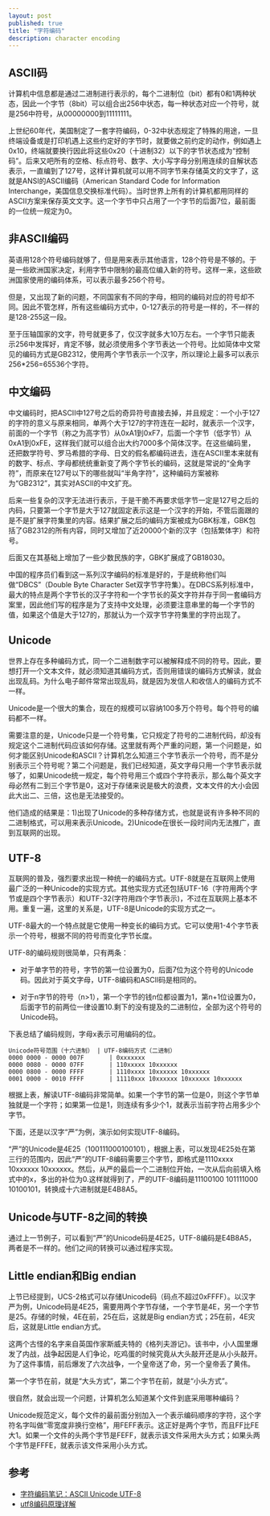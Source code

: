 ```yaml
---
layout: post
published: true
title: "字符编码"
description: character encoding
---
```

## ASCII码

计算机中信息都是通过二进制进行表示的，每个二进制位（bit）都有0和1两种状态，因此一个字节（8bit）可以组合出256中状态，每一种状态对应一个符号，就是256中符号，从00000000到11111111。

上世纪60年代，美国制定了一套字符编码，0-32中状态规定了特殊的用途，一旦终端设备或是打印机遇上这些约定好的字节时，就要做之前约定的动作，例如遇上0x10，终端就要换行因此将这些0x20（十进制32）以下的字节状态成为“控制码”。后来又吧所有的空格、标点符号、数字、大小写字母分别用连续的自解状态表示，一直编到了127号，这样计算机就可以用不同字节来存储英文的文字了，这就是ANSI的ASCII编码（American Standard Code for Information Interchange，美国信息交换标准代码）。当时世界上所有的计算机都用同样的ASCII方案来保存英文文字。这一个字节中只占用了一个字节的后面7位，最前面的一位统一规定为0。

## 非ASCII编码

英语用128个符号编码就够了，但是用来表示其他语言，128个符号是不够的。于是一些欧洲国家决定，利用字节中限制的最高位编入新的符号。这样一来，这些欧洲国家使用的编码体系，可以表示最多256个符号。

但是，又出现了新的问题，不同国家有不同的字母，相同的编码对应的符号却不同。因此不管怎样，所有这些编码方式中，0-127表示的符号是一样的，不一样的是128-255这一段。

至于压轴国家的文字，符号就更多了，仅汉字就多大10万左右。一个字节只能表示256中发挥好，肯定不够，就必须使用多个字节表达一个符号。比如简体中文常见的编码方式是GB2312，使用两个字节表示一个汉字，所以理论上最多可以表示256*256=65536个字符。

## 中文编码

中文编码时，把ASCII中127号之后的奇异符号直接去掉，并且规定：一个小于127的字符的意义与原来相同，单两个大于127的字符连在一起时，就表示一个汉字，前面的一个字节（称之为高字节）从0xA1到0xF7，后面一个字节（低字节）从0xA1到0xFE，这样我们就可以组合出大约7000多个简体汉字。在这些编码里，还把数学符号、罗马希腊的字母、日文的假名都编码进去，连在ASCII里本来就有的数字、标点、字母都统统重新变了两个字节长的编码，这就是常说的“全角字符”，而原来在127号以下的哪些就叫“半角字符”，这种编码方案被称为“GB2312”，其实对ASCII的中文扩充。

后来一些复杂的汉字无法进行表示，于是干脆不再要求低字节一定是127号之后的内码，只要第一个字节是大于127就固定表示这是一个汉字的开始，不管后面跟的是不是扩展字符集里的内容。结果扩展之后的编码方案被成为GBK标准，GBK包括了GB2312的所有内容，同时又增加了近20000个新的汉字（包括繁体字）和符号。

后面又在其基础上增加了一些少数民族的字，GBK扩展成了GB18030。

中国的程序员们看到这一系列汉字编码的标准是好的，于是统称他们叫做“DBCS”（Double Byte Character Set双字节字符集）。在DBCS系列标准中，最大的特点是两个字节长的汉子字符和一个字节长的英文字符并存于同一套编码方案里，因此他们写的程序是为了支持中文处理，必须要注意串里的每一个字节的值，如果这个值是大于127的，那就认为一个双字节字符集里的字符出现了。

## Unicode

世界上存在多种编码方式，同一个二进制数字可以被解释成不同的符号。因此，要想打开一个文本文件，就必须知道其编码方式，否则用错误的编码方式解读，就会出现乱码。为什么电子邮件常常出现乱码，就是因为发信人和收信人的编码方式不一样。

Unicode是一个很大的集合，现在的规模可以容纳100多万个符号。每个符号的编码都不一样。

需要注意的是，Unicode只是一个符号集，它只规定了符号的二进制代码，却没有规定这个二进制代码应该如何存储。这里就有两个严重的问题，第一个问题是，如何才能区别Unicode和ASCII？计算机怎么知道三个字节表示一个符号，而不是分别表示三个符号呢？第二个问题是，我们已经知道，英文字母只用一个字节表示就够了，如果Unicode统一规定，每个符号用三个或四个字符表示，那么每个英文字母必然有二到三个字节是0，这对于存储来说是极大的浪费，文本文件的大小会因此大出二、三倍，这也是无法接受的。

他们造成的结果是：1)出现了Unicode的多种存储方式，也就是说有许多种不同的二进制格式，可以用来表示Unicode。2)Unicode在很长一段时间内无法推广，直到互联网的出现。

## UTF-8

互联网的普及，强烈要求出现一种统一的编码方式。UTF-8就是在互联网上使用最广泛的一种Unicode的实现方式。其他实现方式还包括UTF-16（字符用两个字节或是四个字节表示）和UTF-32(字符用四个字节表示)，不过在互联网上基本不用。重复一遍，这里的关系是，UTF-8是Unicode的实现方式之一。

UTF-8最大的一个特点就是它使用一种变长的编码方式。它可以使用1-4个字节表示一个符号，根据不同的符号而变化字节长度。

UTF-8的编码规则很简单，只有两条：

- 对于单字节的符号，字节的第一位设置为0，后面7位为这个符号的Unicode码。因此对于英文字母，UTF-8编码和ASCII码是相同的。

- 对于n字节的符号（n>1），第一个字节的钱n位都设置为1，第n+1位设置为0，后面字节的前两位一律设置10.剩下的没有提及的二进制位，全部为这个符号的Unicode码。

下表总结了编码规则，字母x表示可用编码的位。

```
Unicode符号范围（十六进制） | UTF-8编码方式（二进制） 
0000 0000 - 0000 007F       | 0xxxxxxx
0000 0080 - 0000 07FF       | 110xxxxx 10xxxxxx
0000 0800 - 0000 FFFF       | 1110xxxx 10xxxxxx 10xxxxxx
0001 0000 - 0010 FFFF       | 11110xxx 10xxxxxx 10xxxxxx 10xxxxxx        
```

根据上表，解读UTF-8编码非常简单。如果一个字节的第一位是0，则这个字节单独就是一个字符；如果第一位是1，则连续有多少个1，就表示当前字符占用多少个字节。

下面，还是以汉字“严”为例，演示如何实现UTF-8编码。

“严”的Unicode是4E25（100111000100101），根据上表，可以发现4E25处在第三行的范围内，因此“严”的UTF-8编码需要三个字节，即格式是1110xxxx 10xxxxxx 10xxxxxx。然后，从严的最后一个二进制位开始，一次从后向前填入格式中的x，多出的补位为0.这样就得到了，严的UTF-8编码是11100100 101111000 10100101，转换成十六进制就是E4B8A5。

## Unicode与UTF-8之间的转换

通过上一节例子，可以看到“严”的Unicode码是4E25，UTF-8编码是E4B8A5，两者是不一样的。他们之间的转换可以通过程序实现。

## Little endian和Big endian

上节已经提到，UCS-2格式可以存储Unicode码（码点不超过0xFFFF）。以汉字严为例，Unicode码是4E25，需要用两个字节存储，一个字节是4E，另一个字节是25。存储的时候，4E在前，25在后，这就是Big endian方式；25在前，4E灾后，这就是Little endian方式。

这两个古怪的名字来自英国作家斯威夫特的《格列夫游记》。该书中，小人国里爆发了内战，战争起因是人们争论，吃鸡蛋的时候究竟从大头敲开还是从小头敲开。为了这件事情，前后爆发了六次战争，一个皇帝送了命，另一个皇帝丢了黄伟。

第一个字节在前，就是“大头方式”，第二个字节在前，就是“小头方式”。

很自然，就会出现一个问题，计算机怎么知道某个文件到底采用哪种编码？

Unicode规范定义，每个文件的最前面分别加入一个表示编码顺序的字符，这个字符名字叫做“零宽度非换行空格”，用FEFF表示。这正好是两个字节，而且FF比FE大1。如果一个文件的头两个字节是FEFF，就表示该文件采用大头方式；如果头两个字节是FFFE，就表示该文件采用小头方式。


## 参考
- [字符编码笔记：ASCII Unicode UTF-8](http://www.ruanyifeng.com/blog/2007/10/ascii_unicode_and_utf-8.html)
- [utf8编码原理详解](http://blog.csdn.net/baixiaoshi/article/details/40786503)
